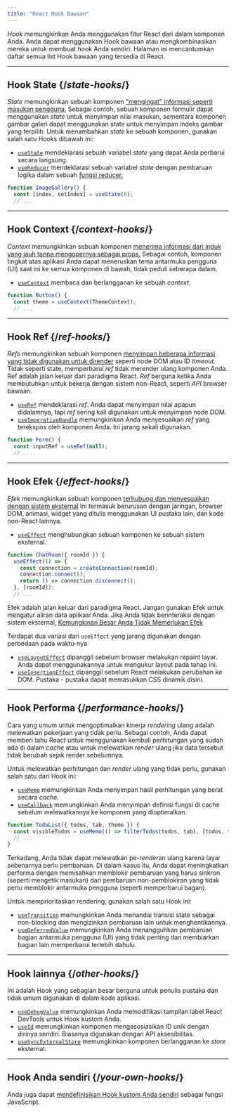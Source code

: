```yaml
---
title: "React Hook Bawaan"
---
```


<Intro>

*Hook* memungkinkan Anda menggunakan fitur React dari dalam komponen Anda. Anda dapat menggunakan Hook bawaan atau mengkombinasikan mereka untuk membuat hook Anda sendiri. Halaman ini mencantumkan daftar semua list Hook bawaan yang tersedia di React.

</Intro>

---

## Hook State {/*state-hooks*/}

*State* memungkinkan sebuah komponen ["mengingat" informasi seperti masukan pengguna.](/learn/state-a-components-memory) Sebagai contoh, sebuah komponen formulir dapat menggunakan *state* untuk menyimpan nilai masukan, sementara komponen gambar galeri dapat menggunakan state untuk menyimpan indeks gambar yang terpilih. 
Untuk menambahkan *state* ke sebuah komponen, gunakan salah satu Hooks dibawah ini:

* [`useState`](/reference/react/useState) mendeklarasi sebuah variabel *state* yang dapat Anda perbarui secara langsung. 
* [`useReducer`](/reference/react/useReducer) mendeklarasi sebuah variabel *state* dengan pembaruan logika dalam sebuah [fungsi reducer.](/learn/extracting-state-logic-into-a-reducer)

```js
function ImageGallery() {
  const [index, setIndex] = useState(0);
  // ...
```

---

## Hook Context {/*context-hooks*/}

*Context* memungkinkan sebuah komponen [menerima informasi dari induk yang jauh tanpa mengopernya sebagai props.](/learn/passing-props-to-a-component) Sebagai contoh, komponen tingkat atas aplikasi Anda dapat meneruskan tema antarmuka pengguna (UI) saat ini ke semua komponen di bawah, tidak peduli seberapa dalam. 
* [`useContext`](/reference/react/useContext) membaca dan berlangganan ke sebuah *context*.

```js
function Button() {
  const theme = useContext(ThemeContext);
  // ...
```

---

## Hook Ref {/*ref-hooks*/}
*Refs* memungkinkan sebuah komponen [menyimpan beberapa informasi yang tidak digunakan untuk dirender](/learn/referencing-values-with-refs) seperti node DOM atau ID *timeout*. Tidak seperti state, memperbarui *ref* tidak merender ulang komponen Anda. Ref adalah jalan keluar dari paradigma React. *Ref* berguna ketika Anda membutuhkan untuk bekerja dengan sistem non-React, seperti *API* browser bawaan.

* [`useRef`](/reference/react/useRef) mendeklarasi *ref*. Anda dapat menyimpan nilai apapun didalamnya, tapi *ref* sering kali digunakan untuk menyimpan node DOM.
* [`useImperativeHandle`](/reference/react/useImperativeHandle) memungkinkan Anda menyesuaikan *ref* yang terekspos oleh komponen Anda. Ini jarang sekali digunakan.

```js
function Form() {
  const inputRef = useRef(null);
  // ...
```

---

## Hook Efek {/*effect-hooks*/}

*Efek* memungkinkan sebuah komponen [terhubung dan menyesuaikan dengan sistem eksternal](/learn/synchronizing-with-effects) Ini termasuk berurusan dengan jaringan, browser DOM, animasi, widget yang ditulis menggunakan UI pustaka lain, dan kode non-React lainnya.

* [`useEffect`](/reference/react/useEffect) menghubungkan sebuah komponen ke sebuah sistem eksternal.

```js
function ChatRoom({ roomId }) {
  useEffect(() => {
    const connection = createConnection(roomId);
    connection.connect();
    return () => connection.disconnect();
  }, [roomId]);
  // ...
```

Efek adalah jalan keluar dari paradigma React. Jangan gunakan Efek untuk mengatur aliran data aplikasi Anda. Jika Anda tidak berinteraksi dengan sistem eksternal, [Kemungkinan Besar Anda Tidak Memerlukan Efek](/learn/you-might-not-need-an-effect)

Terdapat dua variasi dari `useEffect` yang jarang digunakan dengan perbedaan pada waktu-nya

* [`useLayoutEffect`](/reference/react/useLayoutEffect) dipanggil sebelum browser melakukan repaint layar. Anda dapat menggunakannya untuk mengukur layout pada tahap ini.
* [`useInsertionEffect`](/reference/react/useInsertionEffect) dipanggil sebelum React melakukan perubahan ke DOM. Pustaka - pustaka dapat memasukkan CSS dinamik disini.

---

## Hook Performa {/*performance-hooks*/}

Cara yang umum untuk mengoptimalkan kinerja *rendering* ulang adalah melewatkan pekerjaan yang tidak perlu. Sebagai contoh, Anda dapat memberi tahu React untuk menggunakan kembali perhitungan yang sudah ada di dalam *cache* atau untuk melewatkan *render* ulang jika data tersebut tidak berubah sejak render sebelumnya.

Untuk melewatkan perhitungan dan *render* ulang yang tidak perlu, gunakan salah satu dari Hook ini:

- [`useMemo`](/reference/react/useMemo) memungkinkan Anda menyimpan hasil perhitungan yang berat secara *cache*.
- [`useCallback`](/reference/react/useCallback) memungkinkan Anda menyimpan definisi fungsi di cache sebelum melewatkannya ke komponen yang dioptimalkan.

```js
function TodoList({ todos, tab, theme }) {
  const visibleTodos = useMemo(() => filterTodos(todos, tab), [todos, tab]);
  // ...
}
```

Terkadang, Anda tidak dapat melewatkan pe-*render*an ulang karena layar sebenarnya perlu pembaruan. Di dalam kasus itu, Anda dapat meningkatkan performa dengan memisahkan memblokir pembaruan yang harus sinkron (seperti mengetik masukan) dari pembaruan non-pemblokiran yang tidak perlu memblokir antarmuka pengguna (seperti memperbarui bagan).

Untuk memprioritaskan rendering, gunakan salah satu Hook ini:

- [`useTransition`](/reference/react/useTransition) memungkinkan Anda menandai transisi state sebagai non-blocking dan mengizinkan pembaruan lain untuk menghentikannya.
- [`useDeferredValue`](/reference/react/useDeferredValue) memungkinkan Anda menangguhkan pembaruan bagian antarmuka pengguna (UI) yang tidak penting dan membiarkan bagian lain memperbarui terlebih dahulu.

---

## Hook lainnya {/*other-hooks*/}

Ini adalah Hook yang sebagian besar berguna untuk penulis pustaka dan tidak umum digunakan di dalam kode aplikasi.

- [`useDebugValue`](/reference/react/useDebugValue) memungkinkan Anda memodifikasi tampilan label React DevTools untuk Hook kustom Anda.
- [`useId`](/reference/react/useId) memungkinkan komponen mengasosiasikan ID unik dengan dirinya sendiri. Biasanya digunakan dengan API aksesibilitas.
- [`useSyncExternalStore`](/reference/react/useSyncExternalStore) memungkinkan komponen berlangganan ke *store* eksternal.

---

## Hook Anda sendiri {/*your-own-hooks*/}

Anda juga dapat [mendefinisikan Hook kustom Anda sendiri](/learn/reusing-logic-with-custom-hooks#extracting-your-own-custom-hook-from-a-component) sebagai fungsi JavaScript.
